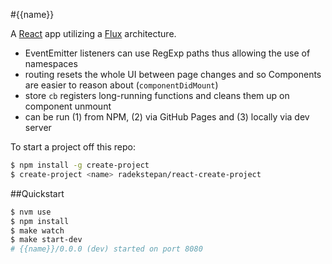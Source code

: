 #{{name}}

A [React](http://facebook.github.io/react/) app utilizing a [Flux](http://facebook.github.io/flux/) architecture.

- EventEmitter listeners can use RegExp paths thus allowing the use of namespaces
- routing resets the whole UI between page changes and so Components are easier to reason about (`componentDidMount`)
- store `cb` registers long-running functions and cleans them up on component unmount
- can be run (1) from NPM, (2) via GitHub Pages and (3) locally via dev server

To start a project off this repo:

```bash
$ npm install -g create-project
$ create-project <name> radekstepan/react-create-project
```

##Quickstart

```bash
$ nvm use
$ npm install
$ make watch
$ make start-dev
# {{name}}/0.0.0 (dev) started on port 8080
```
